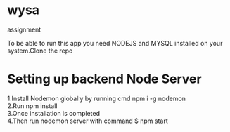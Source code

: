 # wysa
assignment

To be able to run this app you need NODEJS and MYSQL installed on your system.Clone the repo 

# Setting up backend Node Server
1.Install Nodemon globally by running cmd npm i -g nodemon<br>
2.Run npm install<br>
3.Once installation is completed<br>
4.Then run nodemon server with command $ npm start<br>

